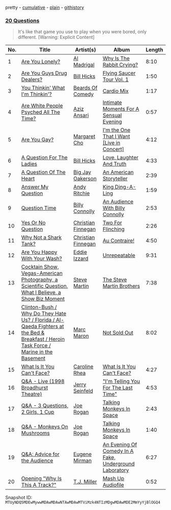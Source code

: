 pretty - [cumulative](/playlists/cumulative/37i9dQZF1DX4b3CsyjLN6p.md) - [plain](/playlists/plain/37i9dQZF1DX4b3CsyjLN6p) - [githistory](https://github.githistory.xyz/mackorone/spotify-playlist-archive/blob/main/playlists/plain/37i9dQZF1DX4b3CsyjLN6p)

### [20 Questions](https://open.spotify.com/playlist/37i9dQZF1DX4b3CsyjLN6p)

> It's like that game you use to play when you were bored, only different\. \[Warning: Explicit Content\]

| No. | Title | Artist(s) | Album | Length |
|---|---|---|---|---|
| 1 | [Are You Lonely?](https://open.spotify.com/track/5hKXO3AquHMBqOzWrUh05c) | [Al Madrigal](https://open.spotify.com/artist/4MnpNtb1z463VnWL27oP17) | [Why Is The Rabbit Crying?](https://open.spotify.com/album/7N0Cfve1XDB03ULdSEBawR) | 8:10 |
| 2 | [Are You Guys Drug Dealers?](https://open.spotify.com/track/6BE7LslZLKghWcE7KCdN6o) | [Bill Hicks](https://open.spotify.com/artist/0uoySDfSlj0gRR8I8Xg3lY) | [Flying Saucer Tour Vol\. 1](https://open.spotify.com/album/11GBmWJmCUN57yuiMu6DuG) | 1:50 |
| 3 | [You Thinkin' What I'm Thinkin'?](https://open.spotify.com/track/76BsWx5CizTqxtEgWA7qPZ) | [Beards Of Comedy](https://open.spotify.com/artist/6zggtDJU4YYgFb1sXzPFr8) | [Cardio Mix](https://open.spotify.com/album/03c16HPRz0gmAG6byynKt3) | 1:17 |
| 4 | [Are White People Psyched All The Time?](https://open.spotify.com/track/5B31KBrpz0F2SxANyDJhnV) | [Aziz Ansari](https://open.spotify.com/artist/4SPvdqkhRp1ARWJvxByVuA) | [Intimate Moments For A Sensual Evening](https://open.spotify.com/album/1Haev92kvZf3cCF53qBz6i) | 0:57 |
| 5 | [Are You Gay?](https://open.spotify.com/track/6dorV9tfLwUml3mBYE3zU9) | [Margaret Cho](https://open.spotify.com/artist/7jO2GajJA9YuNIZTb1Z4ij) | [I'm the One That I Want \[Live in Concert\]](https://open.spotify.com/album/7kKlArB6jM3KjykrgcdfUj) | 4:12 |
| 6 | [A Question For The Ladies](https://open.spotify.com/track/3DRXhIg1LLF9E8XhwmahzW) | [Bill Hicks](https://open.spotify.com/artist/0uoySDfSlj0gRR8I8Xg3lY) | [Love, Laughter And Truth](https://open.spotify.com/album/6Mg2KcyE1ZocsplaibQn6M) | 4:33 |
| 7 | [A Question Of The Heart](https://open.spotify.com/track/2WCNV7XBKv5P58Y7tprWF0) | [Big Jay Oakerson](https://open.spotify.com/artist/6WykS91bn7CcqhsnUsoWuX) | [An American Storyteller](https://open.spotify.com/album/5fiT1oHNKEDNrfIooGDaHT) | 2:39 |
| 8 | [Answer My Question](https://open.spotify.com/track/461IkbcnmtpXb2gOYPRbo2) | [Andy Ritchie](https://open.spotify.com/artist/41qsjh7Jp4BeHTH4bxIicd) | [King Ding\-A\-Ling](https://open.spotify.com/album/1EE2elLLJUqycEbs1b1S5F) | 1:59 |
| 9 | [Question Time](https://open.spotify.com/track/2adHZTlefXdwA9nYV3yuaL) | [Billy Connolly](https://open.spotify.com/artist/7ubX7CBZbkPM3O1m2WBBd8) | [An Audience With Billy Connolly](https://open.spotify.com/album/3GHWsz3GsHXxqOpnJN4Zv9) | 2:53 |
| 10 | [Yes Or No Question](https://open.spotify.com/track/0lMESPU3xf4nOpcICnfBAm) | [Christian Finnegan](https://open.spotify.com/artist/4Nwg6u4aPLC7lRbDOQ0pzn) | [Two For Flinching](https://open.spotify.com/album/6HLrkVSjV1E9KEcZ9UiYBM) | 2:26 |
| 11 | [Why Not a Shark Tank?](https://open.spotify.com/track/5qaqA5YdyTtqO387FgJkS8) | [Christian Finnegan](https://open.spotify.com/artist/4Nwg6u4aPLC7lRbDOQ0pzn) | [Au Contraire!](https://open.spotify.com/album/3gsYbfFdMiKBT02t80FA6z) | 4:50 |
| 12 | [Are You Happy With Your Wash?](https://open.spotify.com/track/3MCip4OW2lgBxYDtzhZFnN) | [Eddie Izzard](https://open.spotify.com/artist/3w0Wd4EKdp7NWZMlpENhWA) | [Unrepeatable](https://open.spotify.com/album/1YS8ptX70BPZpYHBd1KMUb) | 9:31 |
| 13 | [Cocktain Show, Vegas\-American Photography, a Scientific Question, What I Believe, a Show Biz Moment](https://open.spotify.com/track/6CuCa9WhcyrqdYz8DaFSjC) | [Steve Martin](https://open.spotify.com/artist/1Bd4UVlqlaKEXYRG3wgrCK) | [The Steve Martin Brothers](https://open.spotify.com/album/1it4DJOfdsBnAqiKGltzkc) | 7:38 |
| 14 | [Clinton\-Bush / Why Do They Hate Us? / Florida / Al\-Qaeda Fighters at the Bed & Breakfast / Heroin Task Force / Marine in the Basement](https://open.spotify.com/track/1jUvLLc08qa7u4V65wsuj7) | [Marc Maron](https://open.spotify.com/artist/66VG2mrV8hpXCAiPI5WYG6) | [Not Sold Out](https://open.spotify.com/album/6yMZxgBJ6P60EtjcAoVlKn) | 8:02 |
| 15 | [What Is It You Can't Face?](https://open.spotify.com/track/6PQpo9nJ0U8t71ppCTLRw2) | [Caroline Rhea](https://open.spotify.com/artist/74pbjvGoRN1lgoio4rx04a) | [What Is It You Can't Face?](https://open.spotify.com/album/2tBagF7dskaIEHGaGreERx) | 4:27 |
| 16 | [Q&A \- Live \(1998 Broadhurst Theatre\)](https://open.spotify.com/track/6tkuQ2i8sODagSbb4tGR76) | [Jerry Seinfeld](https://open.spotify.com/artist/4eQeZFlDU3froIAkzS6vnC) | ["I'm Telling You For The Last Time"](https://open.spotify.com/album/4BeGh12A4w0cMLkXTbi2TM) | 4:53 |
| 17 | [Q&A \- 3 Questions, 2 Girls, 1 Cup](https://open.spotify.com/track/2DfTlNasfXdQkxwDHEv5CY) | [Joe Rogan](https://open.spotify.com/artist/6lrt7LngdzxaQtLIXMraSR) | [Talking Monkeys In Space](https://open.spotify.com/album/31QwhCjSQurAqWZLfCuwSY) | 2:43 |
| 18 | [Q&A \- Monkeys On Mushrooms](https://open.spotify.com/track/0rIDtmE1YaPQHmSeJtdSyi) | [Joe Rogan](https://open.spotify.com/artist/6lrt7LngdzxaQtLIXMraSR) | [Talking Monkeys In Space](https://open.spotify.com/album/31QwhCjSQurAqWZLfCuwSY) | 1:40 |
| 19 | [Q&A: Advice for the Audience](https://open.spotify.com/track/40fjnZjSWkw5dBSjUvMZPb) | [Eugene Mirman](https://open.spotify.com/artist/2405AUADWenBRsMcOcDPd0) | [An Evening Of Comedy In A Fake, Underground Laboratory](https://open.spotify.com/album/2GpjWjIENDf5iGXahLEmkb) | 6:27 |
| 20 | [Opening "Why Is This A Track?"](https://open.spotify.com/track/30I4xIABs2mAQHznGlB9fz) | [T.J\. Miller](https://open.spotify.com/artist/4pWiNDAaXPa91GM47SM8R8) | [Mash Up Audiofile](https://open.spotify.com/album/5RNltDeZCXqXNJbAJn7I7w) | 0:52 |

Snapshot ID: `MTUyNDQ5MDEwMywwMDAwMDAwNTAwMDAwMTViMzk4NTIzMDgwMDAwMDE2MmYyYjBlOGQ4`
